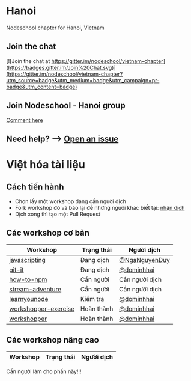 # Hanoi

Nodeschool chapter for Hanoi, Vietnam

## Join the chat
[![Join the chat at https://gitter.im/nodeschool/vietnam-chapter](https://badges.gitter.im/Join%20Chat.svg)](https://gitter.im/nodeschool/vietnam-chapter?utm_source=badge&utm_medium=badge&utm_campaign=pr-badge&utm_content=badge)

## Join Nodeschool - Hanoi group
[Comment here](https://github.com/nodeschool/hanoi/issues/6)

## Need help? --> [Open an issue](https://github.com/nodeschool/hanoi/issues)

# Việt hóa tài liệu
## Cách tiến hành

* Chọn lấy một workshop đang cần người dịch
* Fork workshop đó và báo lại để những người khác biết tại: [nhận dịch](https://github.com/nodeschool/hanoi/issues/5)
* Dịch xong thì tạo một Pull Request

## Các workshop cơ bản

Workshop     | Trạng thái           | Người dịch             
------------------- | --------------- | -------------  
[javascripting](https://github.com/NgaNguyenDuy/javascripting-vi)  | Đang dịch  |  [@NgaNguyenDuy](https://github.com/NgaNguyenDuy)
[git-it](https://github.com/nodeschool-vi/git-it)  | Đang dịch  |  [@dominhhai](https://github.com/dominhhai)
[how-to-npm](https://github.com/nodeschool-vi/how-to-npm)  | Cần người  |  Cần người dịch
[stream-adventure](https://github.com/nodeschool-vi/stream-adventure)  | Cần người  |  Cần người dịch
[learnyounode](https://github.com/dominhhai/learnyounode)  | Kiểm tra  |  [@dominhhai](https://github.com/dominhhai)
[workshopper-exercise](https://github.com/dominhhai/workshopper-exercise)  | Hoàn thành  |  [@dominhhai](https://github.com/dominhhai)
[workshopper](https://github.com/dominhhai/workshopper)  | Hoàn thành  |  [@dominhhai](https://github.com/dominhhai)

## Các workshop nâng cao
Workshop     | Trạng thái           | Người dịch             
------------------- | --------------- | -------------  
Cần người làm cho phần này!!!
